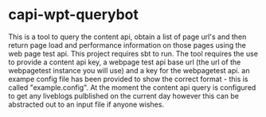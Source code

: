 # capi-wpt-querybot
This is a tool to query the content api, obtain a list of page url's and then return page load and performance information on those pages using the web page test api.
This project requires sbt to run.
The tool requires the use to provide a content api key, a webpage test api base url (the url of the webpagetest instance you will use) and a key for the webpagetest api.
an exampe config file has been provided to show the correct format - this is called "example.config".
At the moment the content api query is configured to get any liveblogs pulblished on the current day however this can be abstracted out to an input file if anyone wishes.
